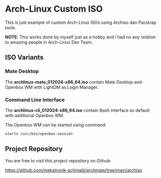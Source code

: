 # Arch-Linux Custom ISO

This is just example of custom Arch-Linux ISOs using Archiso dan Pacstrap tools.

**NOTE:** This works done by myself just as a hobby and I had no any relation to amazing people in Arch-Linux Dev Team.

## ISO Variants

### Mate Desktop

The **archlinux-mate_012024-x86_64.iso** contain Mate Desktop and Openbox WM with LightDM as Login Manager.

### Command Line Interface

The **archlinux-cli_012024-x86_64.iso** contain Bash interface as default with additional Openbox WM.

The Openbox WM can be started using command:

```sh
startx /usr/bin/openbox-session
```

## Project Repository

You are free to visit this project repository on Github:

https://github.com/mekatronik-achmadi/archmate/tree/main/archiso


